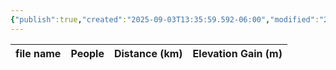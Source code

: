 ```yaml
---
{"publish":true,"created":"2025-09-03T13:35:59.592-06:00","modified":"2025-09-03T14:54:49.490-06:00","published":"2025-09-03T14:54:49.490-06:00","tags":["route"],"cssclasses":"","elevation":null,"region":"Banff","location":"51.1628689, -115.8215927","DWYT":null,"Kane":"Difficult","completed":false}
---
```



| file name | People | Distance (km) | Elevation Gain (m) |
| --------- | ------ | ------------- | ------------------ |
